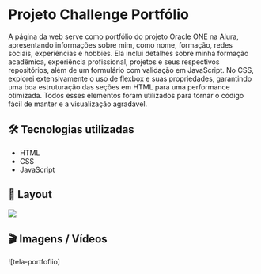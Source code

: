 # Projeto Challenge Portfólio

A página da web serve como portfólio do projeto Oracle ONE na Alura, apresentando informações sobre mim, como nome, formação, redes sociais, experiências e hobbies. Ela inclui detalhes sobre minha formação acadêmica, experiência profissional, projetos e seus respectivos repositórios, além de um formulário com validação em JavaScript. No CSS, explorei extensivamente o uso de flexbox e suas propriedades, garantindo uma boa estruturação das seções em HTML para uma performance otimizada. Todos esses elementos foram utilizados para tornar o código fácil de manter e a visualização agradável.

## 🛠️ Tecnologias utilizadas
- HTML
- CSS
- JavaScript

## 🚧 Layout

<a href="https://www.figma.com/file/skAenQuLgegg0zS7QtKUeS/Challenge-Front-end-Portf%C3%B3lio-(Copy)?type=design&node-id=85-295&mode=design&t=BiXKjbCBPAv15C6I-0" target="_blank">
<img src="https://user-images.githubusercontent.com/71772559/178192253-4fe4757c-de57-4878-a38c-a483c25670b1.png" />
</a>

## 🎬 Imagens / Vídeos 

![tela-portfoflio]
